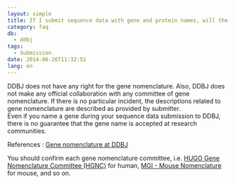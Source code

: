 ```yaml
---
layout: simple
title: If I submit sequence data with gene and protein names, will the names become official?
category: faq
db:
  - ddbj
tags: 
  - Submission
date: 2014-06-26T11:32:51
lang: en
---
```


DDBJ does not have any right for the gene nomenclature. Also, DDBJ does
not make any official collaboration with any committee of gene
nomenclature. If there is no particular incident, the descriptions
related to gene nomenclature are described as provided by submitter.  
Even if you name a gene during your sequence data submission to DDBJ,
there is no guarantee that the gene name is accepted at research
communities.

References
: [Gene nomenclature at DDBJ](/ddbj/cds-e.html#product)

You should confirm each gene nomenclature committee, i.e. [HUGO Gene
Nomenclature Committee (HGNC)](http://www.genenames.org/) for human,
[MGI - Mouse
Nomenclature](http://www.informatics.jax.org/mgihome/nomen/index.shtml#mnrg)
for mouse, and so on.
